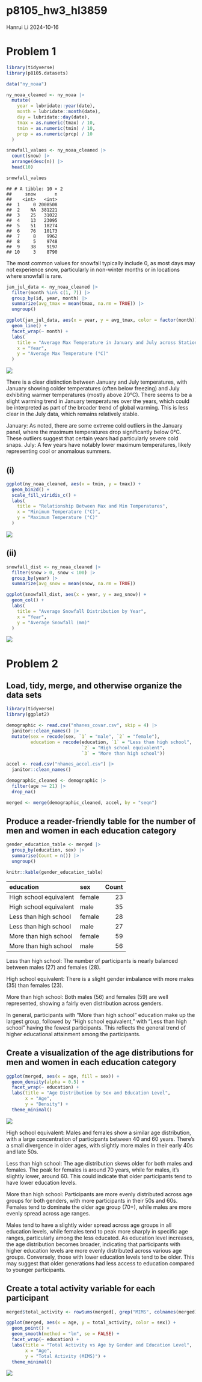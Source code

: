 p8105_hw3_hl3859
================
Hanrui Li
2024-10-16

# Problem 1

``` r
library(tidyverse)
library(p8105.datasets)

data("ny_noaa")

ny_noaa_cleaned <- ny_noaa |>
  mutate(
    year = lubridate::year(date),
    month = lubridate::month(date),
    day = lubridate::day(date),
    tmax = as.numeric(tmax) / 10,
    tmin = as.numeric(tmin) / 10,
    prcp = as.numeric(prcp) / 10
  )

snowfall_values <- ny_noaa_cleaned |>
  count(snow) |>
  arrange(desc(n)) |>
  head(10)

snowfall_values
```

    ## # A tibble: 10 × 2
    ##     snow       n
    ##    <int>   <int>
    ##  1     0 2008508
    ##  2    NA  381221
    ##  3    25   31022
    ##  4    13   23095
    ##  5    51   18274
    ##  6    76   10173
    ##  7     8    9962
    ##  8     5    9748
    ##  9    38    9197
    ## 10     3    8790

The most common values for snowfall typically include 0, as most days
may not experience snow, particularly in non-winter months or in
locations where snowfall is rare.

``` r
jan_jul_data <- ny_noaa_cleaned |>
  filter(month %in% c(1, 7)) |>
  group_by(id, year, month) |>
  summarize(avg_tmax = mean(tmax, na.rm = TRUE)) |>
  ungroup()

ggplot(jan_jul_data, aes(x = year, y = avg_tmax, color = factor(month))) +
  geom_line() +
  facet_wrap(~ month) +
  labs(
    title = "Average Max Temperature in January and July across Stations",
    x = "Year",
    y = "Average Max Temperature (°C)"
  )
```

![](p8105_hw3_hl3859_files/figure-gfm/unnamed-chunk-2-1.png)<!-- -->

There is a clear distinction between January and July temperatures, with
January showing colder temperatures (often below freezing) and July
exhibiting warmer temperatures (mostly above 20°C). There seems to be a
slight warming trend in January temperatures over the years, which could
be interpreted as part of the broader trend of global warming. This is
less clear in the July data, which remains relatively stable.

January: As noted, there are some extreme cold outliers in the January
panel, where the maximum temperatures drop significantly below 0°C.
These outliers suggest that certain years had particularly severe cold
snaps. July: A few years have notably lower maximum temperatures, likely
representing cool or anomalous summers.

## (i)

``` r
ggplot(ny_noaa_cleaned, aes(x = tmin, y = tmax)) +
  geom_bin2d() + 
  scale_fill_viridis_c() +
  labs(
    title = "Relationship Between Max and Min Temperatures",
    x = "Minimum Temperature (°C)",
    y = "Maximum Temperature (°C)"
  )
```

![](p8105_hw3_hl3859_files/figure-gfm/unnamed-chunk-3-1.png)<!-- -->

## (ii)

``` r
snowfall_dist <- ny_noaa_cleaned |>
  filter(snow > 0, snow < 100) |>
  group_by(year) |>
  summarize(avg_snow = mean(snow, na.rm = TRUE))

ggplot(snowfall_dist, aes(x = year, y = avg_snow)) +
  geom_col() +
  labs(
    title = "Average Snowfall Distribution by Year",
    x = "Year",
    y = "Average Snowfall (mm)"
  )
```

![](p8105_hw3_hl3859_files/figure-gfm/unnamed-chunk-4-1.png)<!-- -->

# Problem 2

## Load, tidy, merge, and otherwise organize the data sets

``` r
library(tidyverse)
library(ggplot2)

demographic <- read.csv("nhanes_covar.csv", skip = 4) |>
  janitor::clean_names() |>
  mutate(sex = recode(sex, `1` = "male", `2` = "female"),
         education = recode(education, `1` = "Less than high school", 
                            `2` = "High school equivalent", 
                            `3` = "More than high school"))

accel <- read.csv("nhanes_accel.csv") |>
  janitor::clean_names()

demographic_cleaned <- demographic |>
  filter(age >= 21) |>
  drop_na()

merged <- merge(demographic_cleaned, accel, by = "seqn")
```

## Produce a reader-friendly table for the number of men and women in each education category

``` r
gender_education_table <- merged |>
  group_by(education, sex) |>
  summarise(Count = n()) |>
  ungroup()

knitr::kable(gender_education_table)
```

| education              | sex    | Count |
|:-----------------------|:-------|------:|
| High school equivalent | female |    23 |
| High school equivalent | male   |    35 |
| Less than high school  | female |    28 |
| Less than high school  | male   |    27 |
| More than high school  | female |    59 |
| More than high school  | male   |    56 |

Less than high school: The number of participants is nearly balanced
between males (27) and females (28).

High school equivalent: There is a slight gender imbalance with more
males (35) than females (23).

More than high school: Both males (56) and females (59) are well
represented, showing a fairly even distribution across genders.

In general, participants with “More than high school” education make up
the largest group, followed by “High school equivalent,” with “Less than
high school” having the fewest participants. This reflects the general
trend of higher educational attainment among the participants.

## Create a visualization of the age distributions for men and women in each education category

``` r
ggplot(merged, aes(x = age, fill = sex)) +
  geom_density(alpha = 0.5) +
  facet_wrap(~ education) +
  labs(title = "Age Distribution by Sex and Education Level",
       x = "Age",
       y = "Density") +
  theme_minimal()
```

![](p8105_hw3_hl3859_files/figure-gfm/unnamed-chunk-7-1.png)<!-- -->

High school equivalent: Males and females show a similar age
distribution, with a large concentration of participants between 40 and
60 years. There’s a small divergence in older ages, with slightly more
males in their early 40s and late 50s.

Less than high school: The age distribution skews older for both males
and females. The peak for females is around 70 years, while for males,
it’s slightly lower, around 60. This could indicate that older
participants tend to have lower education levels.

More than high school: Participants are more evenly distributed across
age groups for both genders, with more participants in their 50s and
60s. Females tend to dominate the older age group (70+), while males are
more evenly spread across age ranges.

Males tend to have a slightly wider spread across age groups in all
education levels, while females tend to peak more sharply in specific
age ranges, particularly among the less educated. As education level
increases, the age distribution becomes broader, indicating that
participants with higher education levels are more evenly distributed
across various age groups. Conversely, those with lower education levels
tend to be older. This may suggest that older generations had less
access to education compared to younger participants.

## Create a total activity variable for each participant

``` r
merged$total_activity <- rowSums(merged[, grep("MIMS", colnames(merged))])

ggplot(merged, aes(x = age, y = total_activity, color = sex)) +
  geom_point() +
  geom_smooth(method = "lm", se = FALSE) +
  facet_wrap(~ education) +
  labs(title = "Total Activity vs Age by Gender and Education Level",
       x = "Age",
       y = "Total Activity (MIMS)") +
  theme_minimal()
```

![](p8105_hw3_hl3859_files/figure-gfm/unnamed-chunk-8-1.png)<!-- -->
